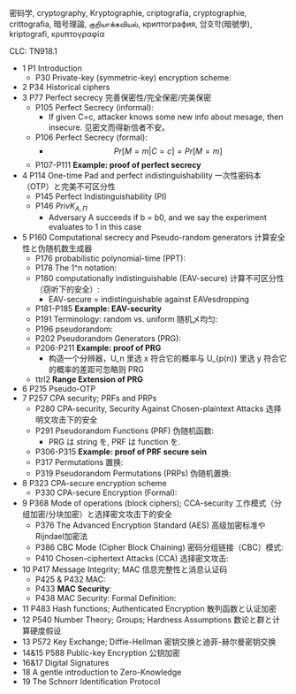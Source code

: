 密码学, cryptography, Kryptographie, criptografía, cryptographie, crittografia, 暗号理論, குறியாக்கவியல், криптография, 암호학(暗號學), kriptografi, κρυπτογραφία

CLC: TN918.1

- 1 P1 Introduction
    - P30 Private-key (symmetric-key) encryption scheme:
- 2 P34 Historical ciphers
- 3 P77 Perfect secrecy 完善保密性/完全保密/完美保密
    - P105 Perfect Secrecy (informal):
        - If given C=c, attacker knows some new info about mesage, then insecure. 见密文而得新信者不安。
    - P106 Perfect Secrecy (formal):
        - $$Pr[M=m|C=c]=Pr[M=m]$$
    - P107-P111 **Example: proof of perfect secrecy**
- 4 P114 One-time Pad and perfect indistinguishability 一次性密码本（OTP）と完美不可区分性
    - P145 Perfect Indistinguishability (PI)
    - P146 $PrivK_{A,Π}$
        - Adversary A succeeds if b = b0, and we say the experiment evaluates to 1 in this case
- 5 P160 Computational secrecy and Pseudo-random generators 计算安全性と伪随机数生成器
    - P176 probabilistic polynomial-time (PPT):
    - P178 The 1^n notation:
    - P180 computationally indistinguishable (EAV-secure) 计算不可区分性（窃听下的安全）:
        - EAV-secure = indistinguishable against EAVesdropping
    - P181-P185 **Example: EAV-security**
    - P191 Terminology: random vs. uniform 随机乄均匀:
    - P196 pseudorandom:
    - P202 Pseudorandom Generators (PRG):
    - P206-P211 **Example: proof of PRG**
        - 构造一个分辨器，U_n 里选 x 符合它的概率与 U_{p(n)} 里选 y 符合它的概率的差距可忽略则 PRG
    - ttrl2 **Range Extension of PRG**
- 6 P215 Pseudo-OTP
- 7 P257 CPA security; PRFs and PRPs
    - P280 CPA-security, Security Against Chosen-plaintext Attacks 选择明文攻击下的安全
    - P291 Pseudorandom Functions (PRF) 伪随机函数:
        - PRG は string を, PRF は function を.
    - P306-P315 **Example: proof of PRF secure sein**
    - P317 Permutations 置换:
    - P319 Pseudorandom Permutations (PRPs) 伪随机置换:
- 8 P323 CPA-secure encryption scheme
    - P330 CPA-secure Encryption (Formal):
- 9 P368 Mode of operations (block ciphers); CCA-security 工作模式（分组加密/分块加密）と选择密文攻击下的安全
    - P376 The Advanced Encryption Standard (AES) 高级加密标准やRijndael加密法
    - P386 CBC Mode (Cipher Block Chaining) 密码分组链接（CBC）模式:
    - P410 Chosen-ciphertext Attacks (CCA) 选择密文攻击:
- 10 P417 Message Integrity; MAC 信息完整性と消息认证码
    - P425 & P432 MAC:
    - P433 **MAC Security**:
    - P438 MAC Security: Formal Definition:
- 11 P483 Hash functions; Authenticated Encryption 散列函数と认证加密
- 12 P540 Number Theory; Groups; Hardness Assumptions 数论と群と计算硬度假设
- 13 P572 Key Exchange; Diffie-Hellman 密钥交换と迪菲-赫尔曼密钥交换
- 14&15 P588 Public-key Encryption 公钥加密
- 16&17 Digital Signatures
- 18 A gentle introduction to Zero-Knowledge
- 19 The Schnorr Identification Protocol